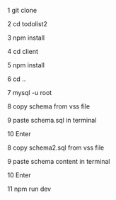 1 git clone <repo copy paste>
  
2 cd todolist2

3 npm install

4 cd client 

5 npm install

6 cd ..

7 mysql -u root

8 copy schema from vss file

9 paste schema.sql in terminal

10 Enter

8 copy schema2.sql from vss file

9 paste schema content in terminal

10 Enter

11 npm run dev

